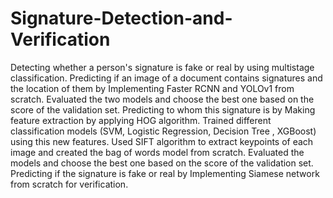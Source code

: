 # Signature-Detection-and-Verification
Detecting whether a person's signature is fake or real by using multistage classification. Predicting if an image of a document contains signatures and the location of them by Implementing Faster RCNN and YOLOv1 from scratch. Evaluated the two models and choose the best one based on the score of the validation set. Predicting to whom this signature is by Making feature extraction by applying HOG algorithm. Trained different classification models (SVM, Logistic Regression, Decision Tree , XGBoost) using this new features. Used SIFT algorithm to extract keypoints of each image and created the bag of words model from scratch. Evaluated the models and choose the best one based on the score of the validation set. Predicting if the signature is fake or real by Implementing Siamese network from scratch for verification.
